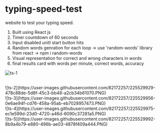 # typing-speed-test
website to test your typing speed.

1. Built using React js
2. Timer countdown of 60 seconds
3. Input disabled unitl start button hits
4. Random words genration for each loop 
      -> use 'random-words' library from react
      -> npm i random-words
5. Visual representation for correct and wrong characters in words
6. final results card with words per minute, correct words, accuracy


![ts-1](https://user-images.githubusercontent.com/82172257/225529887-8585d961-3625-4a48-bf43-48bd5c7bebdb.PNG)

<br/>
![ts-2](https://user-images.githubusercontent.com/82172257/225529929-478c88de-5d8f-45c3-bb48-a2cb34b61070.PNG)

<br/>
![ts-3](https://user-images.githubusercontent.com/82172257/225529956-0e6ae94f-cd76-458a-95ab-eb7028957473.PNG)

<br/>
![ts-4](https://user-images.githubusercontent.com/82172257/225529975-ec1e599d-23d0-4720-a46d-6090c37281a5.PNG)

<br/>
![ts-5](https://user-images.githubusercontent.com/82172257/225529992-8b9a4b79-e880-496b-ae03-4878f409a444.PNG)
